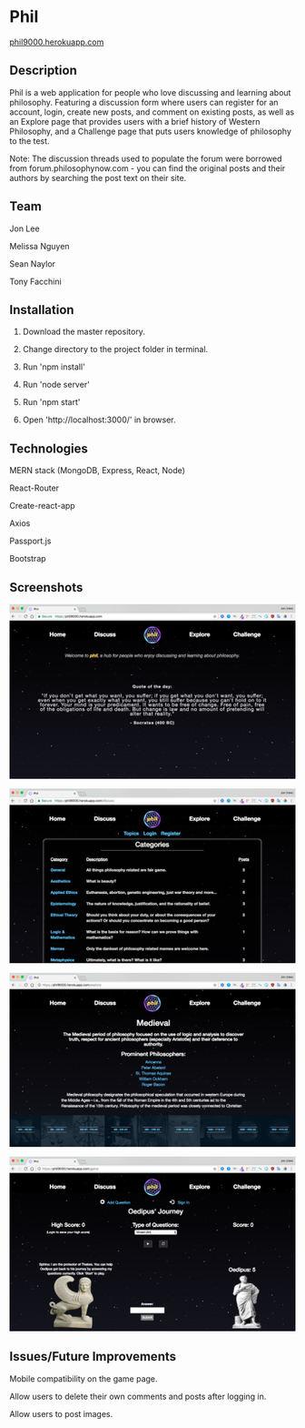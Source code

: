# Phil
[phil9000.herokuapp.com](https://phil9000.herokuapp.com)

## Description
Phil is a web application for people who love discussing and learning about philosophy. Featuring a discussion form where users can register for an account, login, create new posts, and comment on existing posts, as well as an Explore page that provides users with a brief history of Western Philosophy, and a Challenge page that puts users knowledge of philosophy to the test.

Note: The discussion threads used to populate the forum were borrowed from forum.philosophynow.com - you can find the original posts and their authors by searching the post text on their site.

## Team

Jon Lee

Melissa Nguyen

Sean Naylor

Tony Facchini

## Installation
1. Download the master repository.

2. Change directory to the project folder in terminal.

3. Run 'npm install'

4. Run 'node server'

5. Run 'npm start'

5. Open 'http://localhost:3000/' in browser.


## Technologies
MERN stack (MongoDB, Express, React, Node)

React-Router

Create-react-app

Axios

Passport.js

Bootstrap


## Screenshots
![Screenshot 1](/src/utils/images/screenshot1.png)

![Screenshot 2](/src/utils/images/screenshot2.png)

![Screenshot 3](/src/utils/images/screenshot3.png)

![Screenshot 4](/src/utils/images/screenshot4.png)

## Issues/Future Improvements

Mobile compatibility on the game page.

Allow users to delete their own comments and posts after logging in.

Allow users to post images.



